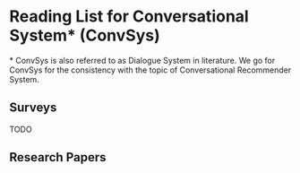 # Reading List for Conversational System* (ConvSys)

\* ConvSys is also referred to as Dialogue System in literature. We go for ConvSys for the consistency with the topic of Conversational Recommender System. 



## Surveys

TODO



## Research Papers